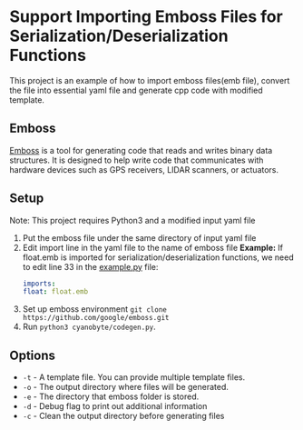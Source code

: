 # Support Importing Emboss Files for Serialization/Deserialization Functions
This project is an example of how to import emboss files(emb file), convert the file into essential yaml file and generate cpp code with modified template.

## Emboss
[Emboss](https://github.com/google/emboss) is a tool for generating code that reads and writes binary data structures. It is designed to help write code that communicates with hardware devices such as GPS receivers, LIDAR scanners, or actuators. 

## Setup
Note: This project requires Python3 and a modified input yaml file
1. Put the emboss file under the same directory of input yaml file
2. Edit import line in the yaml file to the name of emboss file
   **Example:**
   If float.emb is imported for serialization/deserialization functions, we need to edit line 33 in the [example.py](peripherals-yaml/example.yaml) file:  
   ```yaml
   imports:
   float: float.emb
   ```
3. Set up emboss environment `git clone https://github.com/google/emboss.git`
4. Run `python3 cyanobyte/codegen.py`.

## Options
* `-t` - A template file. You can provide multiple template files.
* `-o` - The output directory where files will be generated.
* `-e` - The directory that emboss folder is stored.
* `-d` - Debug flag to print out additional information
* `-c` - Clean the output directory before generating files
